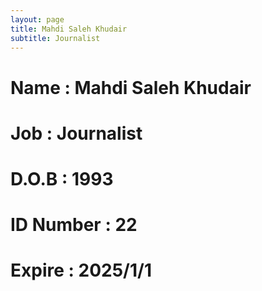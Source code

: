 ```yaml
---
layout: page
title: Mahdi Saleh Khudair
subtitle: Journalist
---
```

# Name : Mahdi Saleh Khudair 
# Job : Journalist
# D.O.B : 1993
# ID Number : 22
# Expire : 2025/1/1

